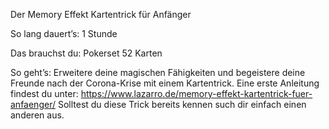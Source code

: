 Der Memory Effekt Kartentrick für Anfänger

So lang dauert’s: 1 Stunde

Das brauchst du: Pokerset 52 Karten

So geht’s:
Erweitere deine magischen Fähigkeiten und begeistere deine Freunde nach der Corona-Krise mit einem Kartentrick.
Eine erste Anleitung findest du unter: https://www.lazarro.de/memory-effekt-kartentrick-fuer-anfaenger/
Solltest du diese Trick bereits kennen such dir einfach einen anderen aus.
